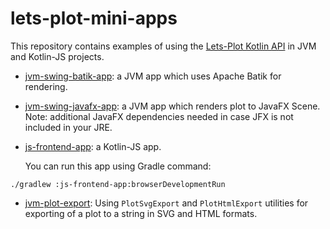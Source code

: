 # lets-plot-mini-apps

This repository contains examples of using the [Lets-Plot Kotlin API](https://github.com/JetBrains/lets-plot-kotlin) 
in JVM and Kotlin-JS projects.

- [jvm-swing-batik-app](https://github.com/alshan/lets-plot-mini-apps/tree/main/jvm-swing-batik-app/src/main/kotlin):
  a JVM app which uses Apache Batik for rendering.
  
- [jvm-swing-javafx-app](https://github.com/alshan/lets-plot-mini-apps/tree/main/jvm-swing-javafx-app/src/main/kotlin):
  a JVM app which renders plot to JavaFX Scene. Note: additional JavaFX dependencies needed in case JFX is not included in your JRE.
  
- [js-frontend-app](https://github.com/alshan/lets-plot-mini-apps/tree/main/js-frontend-app):
  a Kotlin-JS app. 
  
  You can run this app using Gradle command:
```
./gradlew :js-frontend-app:browserDevelopmentRun
```
                                                         
- [jvm-plot-export](https://github.com/alshan/lets-plot-mini-apps/tree/main/jvm-plot-export/src/main/kotlin):
  Using `PlotSvgExport` and `PlotHtmlExport` utilities for exporting of a plot to a string in SVG and HTML formats.